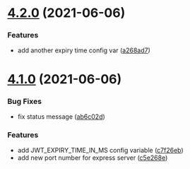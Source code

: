 # [4.2.0](https://github.com/mariocoski/semantic-release-poc-next/compare/v4.1.0...v4.2.0) (2021-06-06)


### Features

* add another expiry time config var ([a268ad7](https://github.com/mariocoski/semantic-release-poc-next/commit/a268ad785363c97534c4499e3c9c9efebb8946d1))

# [4.1.0](https://github.com/mariocoski/semantic-release-poc-next/compare/v4.0.45...v4.1.0) (2021-06-06)


### Bug Fixes

* fix status message ([ab6c02d](https://github.com/mariocoski/semantic-release-poc-next/commit/ab6c02d8b8ec8b6f8daba6a71a8ef9d5d81ce209))


### Features

* add JWT_EXPIRY_TIME_IN_MS config variable ([c7f26eb](https://github.com/mariocoski/semantic-release-poc-next/commit/c7f26eb89e4d0683267af04bc380f2ce06cd35f7))
* add new port number for express server ([c5e268e](https://github.com/mariocoski/semantic-release-poc-next/commit/c5e268ecd54073696e62a80fc0ad9d13c51dd1bd))
